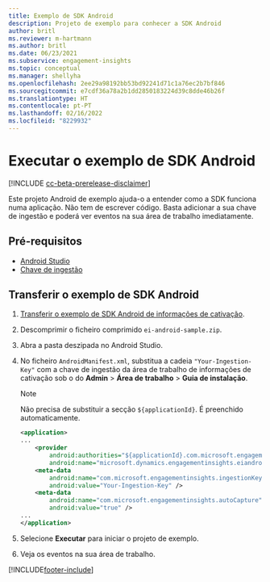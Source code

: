 ```yaml
---
title: Exemplo de SDK Android
description: Projeto de exemplo para conhecer a SDK Android
author: britl
ms.reviewer: m-hartmann
ms.author: britl
ms.date: 06/23/2021
ms.subservice: engagement-insights
ms.topic: conceptual
ms.manager: shellyha
ms.openlocfilehash: 2ee29a98192bb53bd92241d71c1a76ec2b7bf846
ms.sourcegitcommit: e7cdf36a78a2b1dd2850183224d39c8dde46b26f
ms.translationtype: HT
ms.contentlocale: pt-PT
ms.lasthandoff: 02/16/2022
ms.locfileid: "8229932"
---
```

# <a name="run-the-android-sdk-sample"></a>Executar o exemplo de SDK Android

[!INCLUDE [cc-beta-prerelease-disclaimer](includes/cc-beta-prerelease-disclaimer.md)]

Este projeto Android de exemplo ajuda-o a entender como a SDK funciona numa aplicação. Não tem de escrever código. Basta adicionar a sua chave de ingestão e poderá ver eventos na sua área de trabalho imediatamente.

## <a name="prerequisites"></a>Pré-requisitos

- [Android Studio](https://developer.android.com/studio)
- [Chave de ingestão](get-started-android.md)

## <a name="download-the-android-sdk-sample"></a>Transferir o exemplo de SDK Android

1. [Transferir o exemplo de SDK Android de informações de cativação](https://download.pi.dynamics.com/sdk/EI-SDKs/ei-android-sample.zip).
1. Descomprimir o ficheiro comprimido `ei-android-sample.zip`.
1. Abra a pasta deszipada no Android Studio.
1. No ficheiro `AndroidManifest.xml`, substitua a cadeia `"Your-Ingestion-Key"` com a chave de ingestão da área de trabalho de informações de cativação sob o do **Admin** > **Área de trabalho** > **Guia de instalação**. 

   > [!NOTE]
   > Não precisa de substituir a secção `${applicationId}`. É preenchido automaticamente.

   ```xml
   <application>
   ...
       <provider
           android:authorities="${applicationId}.com.microsoft.engagementinsights.eiandroidsdk.AnalyticsContentProvider"
           android:name="microsoft.dynamics.engagementinsights.eiandroidsdk.AnalyticsContentProvider" />
       <meta-data
           android:name="com.microsoft.engagementinsights.ingestionKey"
           android:value="Your-Ingestion-Key" />
       <meta-data
           android:name="com.microsoft.engagementinsights.autoCapture"
           android:value="true" />
   ...
   </application>
   ```

1. Selecione **Executar** para iniciar o projeto de exemplo.
1. Veja os eventos na sua área de trabalho.


[!INCLUDE[footer-include](../includes/footer-banner.md)]
